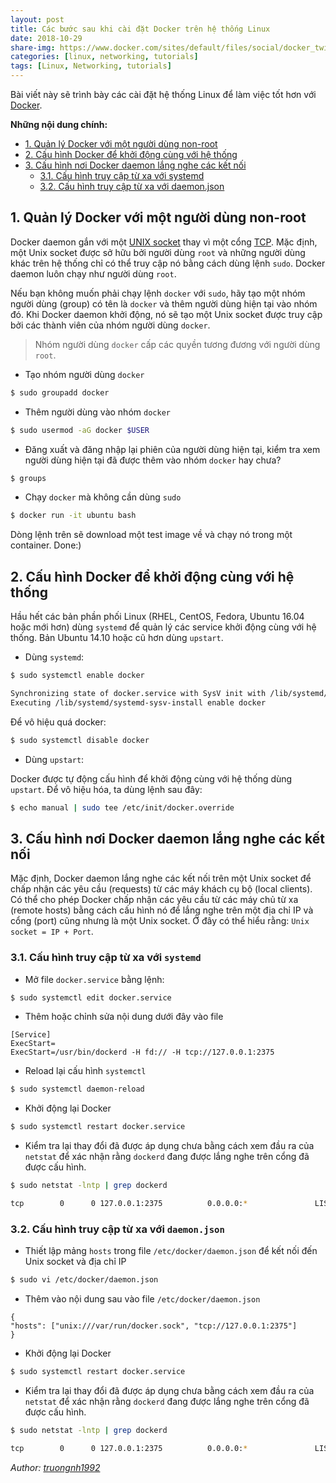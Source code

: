```yaml
---
layout: post
title: Các bước sau khi cài đặt Docker trên hệ thống Linux
date: 2018-10-29
share-img: https://www.docker.com/sites/default/files/social/docker_twitter_share_new.png?4362984378
categories: [linux, networking, tutorials]
tags: [Linux, Networking, tutorials]
---
```


Bài viết này sẽ trình bày các cài đặt hệ thống Linux để làm việc tốt hơn với [Docker](https://www.docker.com/).

**Những nội dung chính:**

<!-- MarkdownTOC -->
- [1. Quản lý Docker với một người dùng non-root](#-manage-docker-as-a-non-root-user)  
- [2. Cấu hình Docker để khởi động cùng với hệ thống](#-configure-docker-to-start-on-boot)  
- [3. Cấu hình nơi Docker daemon lắng nghe các kết nối](#-configure-where-the-docker-daemon-listens-for-connections)  
	- [3.1. Cấu hình truy cập từ xa với systemd](#-configuring-remote-access-with-systemd-unit-file)  
	- [3.2. Cấu hình truy cập từ xa với daemon.json](#-configuring-remote-access-with-daemon-json)  
<!-- /MarkdownTOC -->

<a name="-manage-docker-as-a-non-root-user"><a/>
## 1. Quản lý Docker với một người dùng non-root

Docker daemon gắn với một [UNIX socket](https://en.wikipedia.org/wiki/Unix_domain_socket) thay vì một cổng [TCP](https://en.wikipedia.org/wiki/Transmission_Control_Protocol). Mặc định, một Unix socket được sở hữu bởi người dùng `root` và những người dùng khác trên hệ thống chỉ có thể truy cập nó bằng cách dùng lệnh `sudo`. Docker daemon luôn chạy như người dùng `root`.  

Nếu bạn không muốn phải chạy lệnh `docker` với `sudo`, hãy tạo một nhóm người dùng (group) có tên là `docker` và thêm người dùng hiện tại vào nhóm đó. Khi Docker daemon khởi động, nó sẽ tạo một Unix socket được truy cập bởi các thành viên của nhóm người dùng `docker`.  

> Nhóm người dùng `docker` cấp các quyền tương đương với người dùng `root`.

* Tạo nhóm người dùng `docker`
```sh
$ sudo groupadd docker
```
* Thêm người dùng vào nhóm `docker`
```sh
$ sudo usermod -aG docker $USER
```
* Đăng xuất và đăng nhập lại phiên của người dùng hiện tại, kiểm tra xem người dùng hiện tại đã được thêm vào nhóm `docker` hay chưa?
```sh
$ groups
```
* Chạy `docker` mà không cần dùng `sudo`
```sh
$ docker run -it ubuntu bash
```
Dòng lệnh trên sẽ download một test image về và chạy nó trong một container. Done:)

<a name="-configure-docker-to-start-on-boot"><a/>
## 2. Cấu hình Docker để khởi động cùng với hệ thống

Hầu hết các bản phần phối Linux (RHEL, CentOS, Fedora, Ubuntu 16.04 hoặc mới hơn) dùng `systemd` để quản lý các service khởi động cùng với hệ thống. Bản Ubuntu 14.10 hoặc cũ hơn dùng `upstart`.

* Dùng `systemd`:

```sh
$ sudo systemctl enable docker

Synchronizing state of docker.service with SysV init with /lib/systemd/systemd-sysv-install...
Executing /lib/systemd/systemd-sysv-install enable docker
```

Để vô hiệu quá docker:
```sh
$ sudo systemctl disable docker
```

* Dùng `upstart`:

Docker được tự động cấu hình để khởi động cùng với hệ thống dùng `upstart`. Để vô hiệu hóa, ta dùng lệnh sau đây:
```sh
$ echo manual | sudo tee /etc/init/docker.override
```

<a name="-configure-where-the-docker-daemon-listens-for-connections"><a/>
## 3. Cấu hình nơi Docker daemon lắng nghe các kết nối

Mặc định, Docker daemon lắng nghe các kết nối trên một Unix socket để chấp nhận các yêu cầu (requests) từ các máy khách cụ bộ (local clients). Có thể cho phép Docker chấp nhận các yêu cầu từ các máy chủ từ xa (remote hosts) bằng cách cấu hình nó để lắng nghe trên một địa chỉ IP và cổng (port) cũng nhưng là một Unix socket. Ở đây có thể hiểu rằng: `Unix socket = IP + Port`.

<a name="-configuring-remote-access-with-systemd-unit-file"><a/>
### 3.1. Cấu hình truy cập từ xa với `systemd`

* Mở file `docker.service` bằng lệnh:
```sh
$ sudo systemctl edit docker.service
```
* Thêm hoặc chỉnh sửa nội dung dưới đây vào file
```
[Service]
ExecStart=
ExecStart=/usr/bin/dockerd -H fd:// -H tcp://127.0.0.1:2375
```
* Reload lại cấu hình `systemctl`
```sh
$ sudo systemctl daemon-reload
```
* Khởi động lại Docker
```sh
$ sudo systemctl restart docker.service
```
* Kiểm tra lại thay đổi đã được áp dụng chưa bằng cách xem đầu ra của `netstat` để xác nhận rằng `dockerd` đang được lắng nghe trên cổng đã được cấu hình.

```sh
$ sudo netstat -lntp | grep dockerd

tcp        0      0 127.0.0.1:2375          0.0.0.0:*               LISTEN      1196/dockerd
``` 

<a name="-configuring-remote-access-with-daemon-json"><a/>
### 3.2. Cấu hình truy cập từ xa với `daemon.json`

* Thiết lập mảng `hosts` trong file `/etc/docker/daemon.json` để kết nối đến Unix socket và địa chỉ IP
```sh
$ sudo vi /etc/docker/daemon.json
```
* Thêm vào nội dung sau vào file `/etc/docker/daemon.json`
```
{
"hosts": ["unix:///var/run/docker.sock", "tcp://127.0.0.1:2375"]
}
```
* Khởi động lại Docker
```sh
$ sudo systemctl restart docker.service
```
* Kiểm tra lại thay đổi đã được áp dụng chưa bằng cách xem đầu ra của `netstat` để xác nhận rằng `dockerd` đang được lắng nghe trên cổng đã được cấu hình.

```sh
$ sudo netstat -lntp | grep dockerd

tcp        0      0 127.0.0.1:2375          0.0.0.0:*               LISTEN      1196/dockerd
``` 

*Author: [truongnh1992](https://github.com/truongnh1992)*